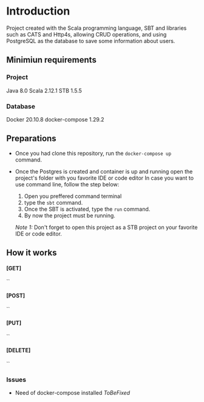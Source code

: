 # Introduction

Project created with the Scala programming language, SBT and libraries such as CATS and Http4s, allowing CRUD operations, and using PostgreSQL as the database to save some information about users.

## Minimiun requirements

### Project
  Java 8.0
  Scala 2.12.1
  STB 1.5.5
  
### Database
  Docker 20.10.8
  docker-compose 1.29.2
  

## Preparations

 - Once you had clone this repository, run the `docker-compose up` command.
 - Once the Postgres is created and container is up and running open the project's folder with you favorite IDE or code editor
 	In case you want to use command line, follow the step below:
 	  1. Open you preffered command terminal
 	  2. type the `sbt` command.
 	  3. Once the SBT is activated, type the `run` command.
 	  3. By now the project must be running.
 	  
     *Note 1:* Don't forget to open this project as a STB project on your favorite IDE or code editor.

## How it works

#### [GET]
``
#### [POST]
``
#### [PUT]
``
#### [DELETE]
``


### Issues

  - Need of docker-compose installed *ToBeFixed*

